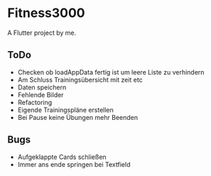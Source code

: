# Fitness3000

A Flutter project by me.

## ToDo
- Checken ob loadAppData fertig ist um leere Liste zu verhindern
- Am Schluss Trainingsübersicht mit zeit etc
- Daten speichern
- Fehlende Bilder
- Refactoring
- Eigende Trainingspläne erstellen
- Bei Pause keine Übungen mehr Beenden

## Bugs

- Aufgeklappte Cards schließen
- Immer ans ende springen bei Textfield
